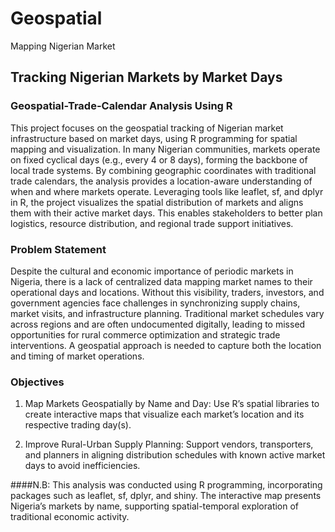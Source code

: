 # Geospatial
Mapping Nigerian Market

## Tracking Nigerian Markets by Market Days
### Geospatial-Trade-Calendar Analysis Using R
This project focuses on the geospatial tracking of Nigerian market infrastructure based on market days, using R programming for spatial mapping and visualization. In many Nigerian communities, markets operate on fixed cyclical days (e.g., every 4 or 8 days), forming the backbone of local trade systems. By combining geographic coordinates with traditional trade calendars, the analysis provides a location-aware understanding of when and where markets operate. Leveraging tools like leaflet, sf, and dplyr in R, the project visualizes the spatial distribution of markets and aligns them with their active market days. This enables stakeholders to better plan logistics, resource distribution, and regional trade support initiatives.

### Problem Statement
Despite the cultural and economic importance of periodic markets in Nigeria, there is a lack of centralized data mapping market names to their operational days and locations. Without this visibility, traders, investors, and government agencies face challenges in synchronizing supply chains, market visits, and infrastructure planning. Traditional market schedules vary across regions and are often undocumented digitally, leading to missed opportunities for rural commerce optimization and strategic trade interventions. A geospatial approach is needed to capture both the location and timing of market operations.

### Objectives
1. Map Markets Geospatially by Name and Day: Use R’s spatial libraries to create interactive maps that visualize each market’s location and its respective trading day(s).

2. Improve Rural-Urban Supply Planning: Support vendors, transporters, and planners in aligning distribution schedules with known active market days to avoid inefficiencies.

####N.B: This analysis was conducted using R programming, incorporating packages such as leaflet, sf, dplyr, and shiny. The interactive map presents Nigeria’s markets by name, supporting spatial-temporal exploration of traditional economic activity.



